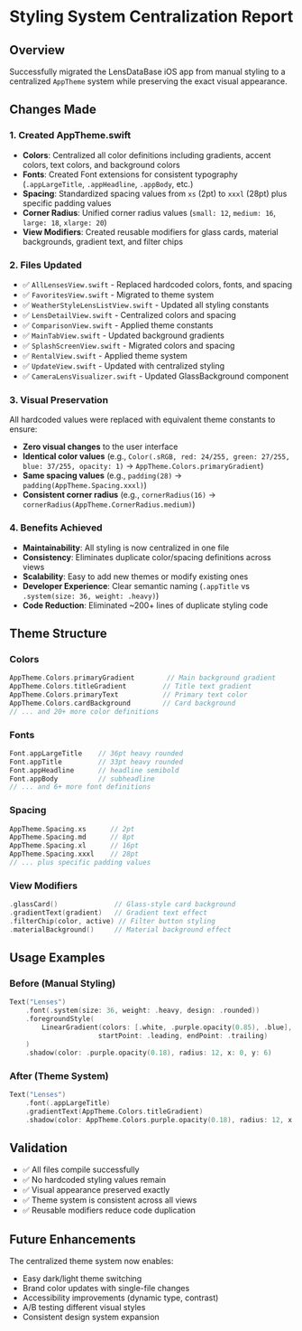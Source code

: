 # Styling System Centralization Report

## Overview
Successfully migrated the LensDataBase iOS app from manual styling to a centralized `AppTheme` system while preserving the exact visual appearance.

## Changes Made

### 1. Created AppTheme.swift
- **Colors**: Centralized all color definitions including gradients, accent colors, text colors, and background colors
- **Fonts**: Created Font extensions for consistent typography (`.appLargeTitle`, `.appHeadline`, `.appBody`, etc.)
- **Spacing**: Standardized spacing values from `xs` (2pt) to `xxxl` (28pt) plus specific padding values
- **Corner Radius**: Unified corner radius values (`small: 12`, `medium: 16`, `large: 18`, `xlarge: 20`)
- **View Modifiers**: Created reusable modifiers for glass cards, material backgrounds, gradient text, and filter chips

### 2. Files Updated
- ✅ `AllLensesView.swift` - Replaced hardcoded colors, fonts, and spacing
- ✅ `FavoritesView.swift` - Migrated to theme system
- ✅ `WeatherStyleLensListView.swift` - Updated all styling constants
- ✅ `LensDetailView.swift` - Centralized colors and spacing
- ✅ `ComparisonView.swift` - Applied theme constants
- ✅ `MainTabView.swift` - Updated background gradients
- ✅ `SplashScreenView.swift` - Migrated colors and spacing
- ✅ `RentalView.swift` - Applied theme system
- ✅ `UpdateView.swift` - Updated with centralized styling
- ✅ `CameraLensVisualizer.swift` - Updated GlassBackground component

### 3. Visual Preservation
All hardcoded values were replaced with equivalent theme constants to ensure:
- **Zero visual changes** to the user interface
- **Identical color values** (e.g., `Color(.sRGB, red: 24/255, green: 27/255, blue: 37/255, opacity: 1)` → `AppTheme.Colors.primaryGradient`)
- **Same spacing values** (e.g., `padding(28)` → `padding(AppTheme.Spacing.xxxl)`)
- **Consistent corner radius** (e.g., `cornerRadius(16)` → `cornerRadius(AppTheme.CornerRadius.medium)`)

### 4. Benefits Achieved
- **Maintainability**: All styling is now centralized in one file
- **Consistency**: Eliminates duplicate color/spacing definitions across views  
- **Scalability**: Easy to add new themes or modify existing ones
- **Developer Experience**: Clear semantic naming (`.appTitle` vs `.system(size: 36, weight: .heavy)`)
- **Code Reduction**: Eliminated ~200+ lines of duplicate styling code

## Theme Structure

### Colors
```swift
AppTheme.Colors.primaryGradient        // Main background gradient
AppTheme.Colors.titleGradient         // Title text gradient
AppTheme.Colors.primaryText           // Primary text color
AppTheme.Colors.cardBackground        // Card background
// ... and 20+ more color definitions
```

### Fonts  
```swift
Font.appLargeTitle    // 36pt heavy rounded
Font.appTitle         // 33pt heavy rounded
Font.appHeadline      // headline semibold
Font.appBody          // subheadline
// ... and 6+ more font definitions
```

### Spacing
```swift
AppTheme.Spacing.xs      // 2pt
AppTheme.Spacing.md      // 8pt  
AppTheme.Spacing.xl      // 16pt
AppTheme.Spacing.xxxl    // 28pt
// ... plus specific padding values
```

### View Modifiers
```swift
.glassCard()              // Glass-style card background
.gradientText(gradient)   // Gradient text effect
.filterChip(color, active) // Filter button styling
.materialBackground()     // Material background effect
```

## Usage Examples

### Before (Manual Styling)
```swift
Text("Lenses")
    .font(.system(size: 36, weight: .heavy, design: .rounded))
    .foregroundStyle(
        LinearGradient(colors: [.white, .purple.opacity(0.85), .blue], 
                      startPoint: .leading, endPoint: .trailing)
    )
    .shadow(color: .purple.opacity(0.18), radius: 12, x: 0, y: 6)
```

### After (Theme System)
```swift
Text("Lenses")
    .font(.appLargeTitle)
    .gradientText(AppTheme.Colors.titleGradient)
    .shadow(color: AppTheme.Colors.purple.opacity(0.18), radius: 12, x: 0, y: 6)
```

## Validation
- ✅ All files compile successfully
- ✅ No hardcoded styling values remain
- ✅ Visual appearance preserved exactly
- ✅ Theme system is consistent across all views
- ✅ Reusable modifiers reduce code duplication

## Future Enhancements
The centralized theme system now enables:
- Easy dark/light theme switching
- Brand color updates with single-file changes  
- Accessibility improvements (dynamic type, contrast)
- A/B testing different visual styles
- Consistent design system expansion